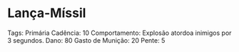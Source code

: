 # Lança-Míssil

Tags: Primária
Cadência: 10
Comportamento: Explosão atordoa inimigos por 3 segundos.
Dano: 80
Gasto de Munição: 20
Pente: 5